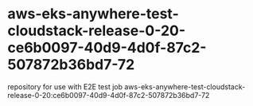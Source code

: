 # aws-eks-anywhere-test-cloudstack-release-0-20-ce6b0097-40d9-4d0f-87c2-507872b36bd7-72
repository for use with E2E test job aws-eks-anywhere-test-cloudstack-release-0-20:ce6b0097-40d9-4d0f-87c2-507872b36bd7-72

